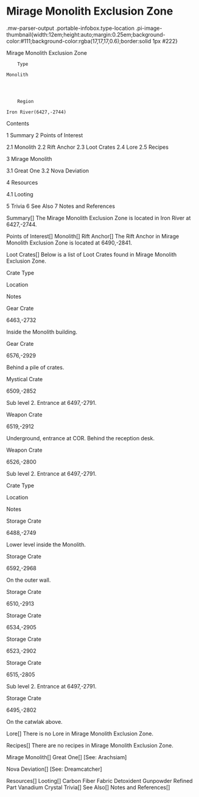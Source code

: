 # Mirage Monolith Exclusion Zone

.mw-parser-output .portable-infobox.type-location .pi-image-thumbnail{width:12em;height:auto;margin:0.25em;background-color:#111;background-color:rgba(17,17,17,0.6);border:solid 1px #222}

Mirage Monolith Exclusion Zone

	

	
		Type
	
	Monolith



	
		Region
	
	Iron River(6427,-2744)




Contents

1 Summary
2 Points of Interest

2.1 Monolith
2.2 Rift Anchor
2.3 Loot Crates
2.4 Lore
2.5 Recipes


3 Mirage Monolith

3.1 Great One
3.2 Nova Deviation


4 Resources

4.1 Looting


5 Trivia
6 See Also
7 Notes and References



Summary[]
The Mirage Monolith Exclusion Zone is located in Iron River at 6427,-2744.

Points of Interest[]
Monolith[]
Rift Anchor[]
The Rift Anchor in Mirage Monolith Exclusion Zone is located at 6490,-2841.

Loot Crates[]
Below is a list of Loot Crates found in Mirage Monolith Exclusion Zone.



Crate Type

Location

Notes


Gear Crate

6463,-2732

Inside the Monolith building.


Gear Crate

6576,-2929

Behind a pile of crates.


Mystical Crate

6509,-2852

Sub level 2. Entrance at 6497,-2791.


Weapon Crate

6519,-2912

Underground, entrance at COR. Behind the reception desk.


Weapon Crate

6526,-2800

Sub level 2. Entrance at 6497,-2791.






Crate Type

Location

Notes


Storage Crate

6488,-2749

Lower level inside the Monolith.


Storage Crate

6592,-2968

On the outer wall.


Storage Crate

6510,-2913




Storage Crate

6534,-2905




Storage Crate

6523,-2902




Storage Crate

6515,-2805

Sub level 2. Entrance at 6497,-2791.


Storage Crate

6495,-2802

On the catwlak above.


Lore[]
There is no Lore in Mirage Monolith Exclusion Zone.

Recipes[]
There are no recipes in Mirage Monolith Exclusion Zone.

Mirage Monolith[]
Great One[]
[See: Arachsiam]

Nova Deviation[]
[See: Dreamcatcher]

Resources[]
Looting[]
Carbon Fiber Fabric
Detoxident
Gunpowder
Refined Part
Vanadium Crystal
Trivia[]
See Also[]
Notes and References[]
